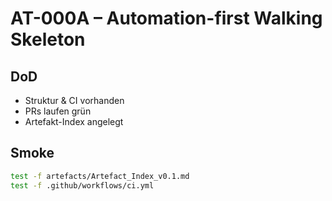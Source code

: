 # AT-000A – Automation-first Walking Skeleton

## DoD

- Struktur & CI vorhanden  
- PRs laufen grün  
- Artefakt-Index angelegt  

## Smoke

```bash
test -f artefacts/Artefact_Index_v0.1.md
test -f .github/workflows/ci.yml
